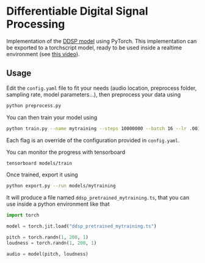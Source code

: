 # Differentiable Digital Signal Processing

Implementation of the [DDSP model](https://github.com/magenta/ddsp) using PyTorch. This implementation can be exported to a torchscript model, ready to be used inside a realtime environment (see [this video](https://www.youtube.com/watch?v=_U6Bn-1FDHc)).

## Usage

Edit the `config.yaml` file to fit your needs (audio location, preprocess folder, sampling rate, model parameters...), then preprocess your data using

```bash
python preprocess.py
```

You can then train your model using

```bash
python train.py --name mytraining --steps 10000000 --batch 16 --lr .001
```

Each flag is an override of the configuration provided in `config.yaml`.

You can monitor the progress with tensorboard

```bash
tensorboard models/train
```

Once trained, export it using

```bash
python export.py --run models/mytraining
```

It will produce a file named `ddsp_pretrained_mytraining.ts`, that you can use inside a python environment like that

```python
import torch

model = torch.jit.load("ddsp_pretrained_mytraining.ts")

pitch = torch.randn(1, 200, 1)
loudness = torch.randn(1, 200, 1)

audio = model(pitch, loudness)
```
